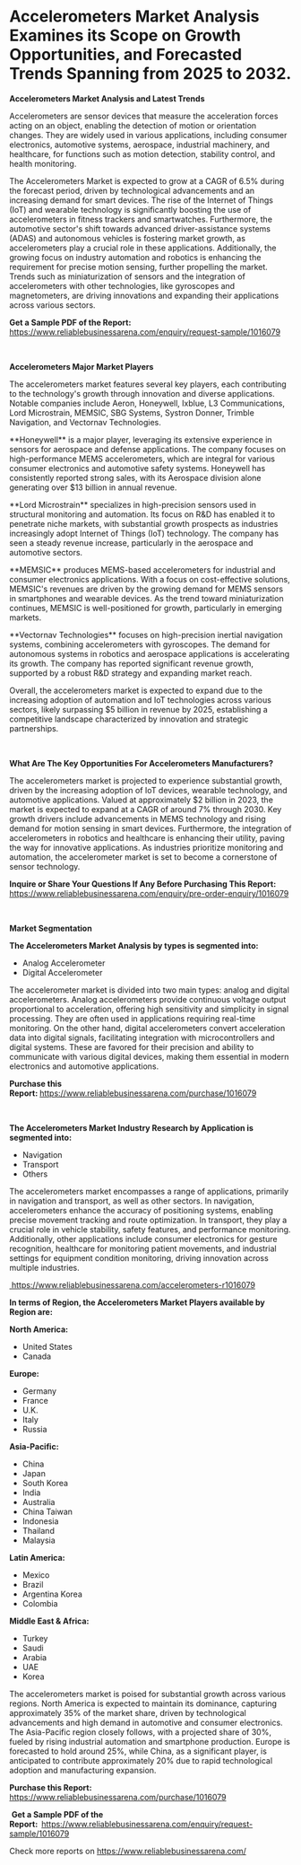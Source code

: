 <p><h1>Accelerometers Market Analysis Examines its Scope on Growth Opportunities, and Forecasted Trends Spanning from 2025 to 2032.</h1></p><p><strong>Accelerometers Market Analysis and Latest Trends</strong></p>
<p><p>Accelerometers are sensor devices that measure the acceleration forces acting on an object, enabling the detection of motion or orientation changes. They are widely used in various applications, including consumer electronics, automotive systems, aerospace, industrial machinery, and healthcare, for functions such as motion detection, stability control, and health monitoring.</p><p>The Accelerometers Market is expected to grow at a CAGR of 6.5% during the forecast period, driven by technological advancements and an increasing demand for smart devices. The rise of the Internet of Things (IoT) and wearable technology is significantly boosting the use of accelerometers in fitness trackers and smartwatches. Furthermore, the automotive sector's shift towards advanced driver-assistance systems (ADAS) and autonomous vehicles is fostering market growth, as accelerometers play a crucial role in these applications. Additionally, the growing focus on industry automation and robotics is enhancing the requirement for precise motion sensing, further propelling the market. Trends such as miniaturization of sensors and the integration of accelerometers with other technologies, like gyroscopes and magnetometers, are driving innovations and expanding their applications across various sectors.</p></p>
<p><strong>Get a Sample PDF of the Report:&nbsp;</strong> <a href="https://www.reliablebusinessarena.com/enquiry/request-sample/1016079?utm_campaign=3024&utm_medium=2&utm_source=Github&utm_content=ia&utm_term=06042025&utm_id=accelerometers">https://www.reliablebusinessarena.com/enquiry/request-sample/1016079</a></p>
<p>&nbsp;</p>
<p><strong>Accelerometers Major Market Players</strong></p>
<p><p>The accelerometers market features several key players, each contributing to the technology's growth through innovation and diverse applications. Notable companies include Aeron, Honeywell, Ixblue, L3 Communications, Lord Microstrain, MEMSIC, SBG Systems, Systron Donner, Trimble Navigation, and Vectornav Technologies.</p><p>**Honeywell** is a major player, leveraging its extensive experience in sensors for aerospace and defense applications. The company focuses on high-performance MEMS accelerometers, which are integral for various consumer electronics and automotive safety systems. Honeywell has consistently reported strong sales, with its Aerospace division alone generating over $13 billion in annual revenue.</p><p>**Lord Microstrain** specializes in high-precision sensors used in structural monitoring and automation. Its focus on R&D has enabled it to penetrate niche markets, with substantial growth prospects as industries increasingly adopt Internet of Things (IoT) technology. The company has seen a steady revenue increase, particularly in the aerospace and automotive sectors.</p><p>**MEMSIC** produces MEMS-based accelerometers for industrial and consumer electronics applications. With a focus on cost-effective solutions, MEMSIC's revenues are driven by the growing demand for MEMS sensors in smartphones and wearable devices. As the trend toward miniaturization continues, MEMSIC is well-positioned for growth, particularly in emerging markets.</p><p>**Vectornav Technologies** focuses on high-precision inertial navigation systems, combining accelerometers with gyroscopes. The demand for autonomous systems in robotics and aerospace applications is accelerating its growth. The company has reported significant revenue growth, supported by a robust R&D strategy and expanding market reach.</p><p>Overall, the accelerometers market is expected to expand due to the increasing adoption of automation and IoT technologies across various sectors, likely surpassing $5 billion in revenue by 2025, establishing a competitive landscape characterized by innovation and strategic partnerships.</p></p>
<p>&nbsp;</p>
<p><strong>What Are The Key Opportunities For Accelerometers Manufacturers?</strong></p>
<p><p>The accelerometers market is projected to experience substantial growth, driven by the increasing adoption of IoT devices, wearable technology, and automotive applications. Valued at approximately $2 billion in 2023, the market is expected to expand at a CAGR of around 7% through 2030. Key growth drivers include advancements in MEMS technology and rising demand for motion sensing in smart devices. Furthermore, the integration of accelerometers in robotics and healthcare is enhancing their utility, paving the way for innovative applications. As industries prioritize monitoring and automation, the accelerometer market is set to become a cornerstone of sensor technology.</p></p>
<p><strong>Inquire or Share Your Questions If Any Before Purchasing This Report:</strong> <a href="https://www.reliablebusinessarena.com/enquiry/pre-order-enquiry/1016079?utm_campaign=3024&utm_medium=2&utm_source=Github&utm_content=ia&utm_term=06042025&utm_id=accelerometers">https://www.reliablebusinessarena.com/enquiry/pre-order-enquiry/1016079</a></p>
<p>&nbsp;</p>
<p><strong>Market Segmentation</strong></p>
<p><strong>The Accelerometers Market Analysis by types is segmented into:</strong></p>
<p><ul><li>Analog Accelerometer</li><li>Digital Accelerometer</li></ul></p>
<p><p>The accelerometer market is divided into two main types: analog and digital accelerometers. Analog accelerometers provide continuous voltage output proportional to acceleration, offering high sensitivity and simplicity in signal processing. They are often used in applications requiring real-time monitoring. On the other hand, digital accelerometers convert acceleration data into digital signals, facilitating integration with microcontrollers and digital systems. These are favored for their precision and ability to communicate with various digital devices, making them essential in modern electronics and automotive applications.</p></p>
<p><strong>Purchase this Report:&nbsp;</strong><a href="https://www.reliablebusinessarena.com/purchase/1016079?utm_campaign=3024&utm_medium=2&utm_source=Github&utm_content=ia&utm_term=06042025&utm_id=accelerometers">https://www.reliablebusinessarena.com/purchase/1016079</a></p>
<p>&nbsp;</p>
<p><strong>The Accelerometers Market Industry Research by Application is segmented into:</strong></p>
<p><ul><li>Navigation</li><li>Transport</li><li>Others</li></ul></p>
<p><p>The accelerometers market encompasses a range of applications, primarily in navigation and transport, as well as other sectors. In navigation, accelerometers enhance the accuracy of positioning systems, enabling precise movement tracking and route optimization. In transport, they play a crucial role in vehicle stability, safety features, and performance monitoring. Additionally, other applications include consumer electronics for gesture recognition, healthcare for monitoring patient movements, and industrial settings for equipment condition monitoring, driving innovation across multiple industries.</p></p>
<p><a href="https://www.reliablebusinessarena.com/accelerometers-r1016079?utm_campaign=3024&utm_medium=2&utm_source=Github&utm_content=ia&utm_term=06042025&utm_id=accelerometers">&nbsp;https://www.reliablebusinessarena.com/accelerometers-r1016079</a></p>
<p><strong>In terms of Region, the Accelerometers Market Players available by Region are:</strong></p>
<p>
    <p> <strong> North America: </strong>
        <ul>
            <li>United States</li>
            <li>Canada</li>
        </ul>
        </p> 
    <p> <strong> Europe: </strong>
        <ul>
            <li>Germany</li>
            <li>France</li>
            <li>U.K.</li>
            <li>Italy</li>
            <li>Russia</li>
        </ul>
        </p> 
    <p> <strong> Asia-Pacific: </strong>
        <ul>
            <li>China</li>
            <li>Japan</li>
            <li>South Korea</li>
            <li>India</li>
            <li>Australia</li>
            <li>China Taiwan</li>
            <li>Indonesia</li>
            <li>Thailand</li>
            <li>Malaysia</li>
        </ul>
        </p> 
    <p> <strong> Latin America: </strong>
        <ul>
            <li>Mexico</li>
            <li>Brazil</li>
            <li>Argentina Korea</li>
            <li>Colombia</li>
        </ul>
        </p> 
    <p> <strong> Middle East & Africa: </strong>
        <ul>
            <li>Turkey</li>
            <li>Saudi</li>
            <li>Arabia</li>
            <li>UAE</li>
            <li>Korea</li>
        </ul>
    </p>
    </p>
<p><p>The accelerometers market is poised for substantial growth across various regions. North America is expected to maintain its dominance, capturing approximately 35% of the market share, driven by technological advancements and high demand in automotive and consumer electronics. The Asia-Pacific region closely follows, with a projected share of 30%, fueled by rising industrial automation and smartphone production. Europe is forecasted to hold around 25%, while China, as a significant player, is anticipated to contribute approximately 20% due to rapid technological adoption and manufacturing expansion.</p></p>
<p><strong>Purchase this Report: </strong><a href="https://www.reliablebusinessarena.com/purchase/1016079?utm_campaign=3024&utm_medium=2&utm_source=Github&utm_content=ia&utm_term=06042025&utm_id=accelerometers">https://www.reliablebusinessarena.com/purchase/1016079</a></p>
<p>&nbsp;<strong>Get a Sample PDF of the Report:&nbsp;&nbsp;</strong><a href="https://www.reliablebusinessarena.com/enquiry/request-sample/1016079?utm_campaign=3024&utm_medium=2&utm_source=Github&utm_content=ia&utm_term=06042025&utm_id=accelerometers">https://www.reliablebusinessarena.com/enquiry/request-sample/1016079</a></p>
<p><strong></strong></p>
<p>Check more reports on <a href="https://www.reliablebusinessarena.com/?utm_campaign=3024&utm_medium=2&utm_source=Github&utm_content=ia&utm_term=06042025&utm_id=accelerometers">https://www.reliablebusinessarena.com/</a></p>
